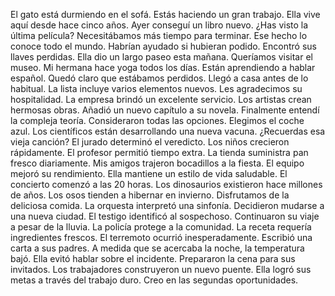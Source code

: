 El gato está durmiendo en el sofá.
Estás haciendo un gran trabajo.
Ella vive aquí desde hace cinco años.
Ayer conseguí un libro nuevo.
¿Has visto la última película?
Necesitábamos más tiempo para terminar.
Ese hecho lo conoce todo el mundo.
Habrían ayudado si hubieran podido.
Encontró sus llaves perdidas.
Ella dio un largo paseo esta mañana.
Queríamos visitar el museo.
Mi hermana hace yoga todos los días.
Están aprendiendo a hablar español.
Quedó claro que estábamos perdidos.
Llegó a casa antes de lo habitual.
La lista incluye varios elementos nuevos.
Les agradecimos su hospitalidad.
La empresa brindó un excelente servicio.
Los artistas crean hermosas obras.
Añadió un nuevo capítulo a su novela.
Finalmente entendí la compleja teoría.
Consideraron todas las opciones.
Elegimos el coche azul.
Los científicos están desarrollando una nueva vacuna.
¿Recuerdas esa vieja canción?
El jurado determinó el veredicto.
Los niños crecieron rápidamente.
El profesor permitió tiempo extra.
La tienda suministra pan fresco diariamente.
Mis amigos trajeron bocadillos a la fiesta.
El equipo mejoró su rendimiento.
Ella mantiene un estilo de vida saludable.
El concierto comenzó a las 20 horas.
Los dinosaurios existieron hace millones de años.
Los osos tienden a hibernar en invierno.
Disfrutamos de la deliciosa comida.
La orquesta interpretó una sinfonía.
Decidieron mudarse a una nueva ciudad.
El testigo identificó al sospechoso.
Continuaron su viaje a pesar de la lluvia.
La policía protege a la comunidad.
La receta requería ingredientes frescos.
El terremoto ocurrió inesperadamente.
Escribió una carta a sus padres.
A medida que se acercaba la noche, la temperatura bajó.
Ella evitó hablar sobre el incidente.
Prepararon la cena para sus invitados.
Los trabajadores construyeron un nuevo puente.
Ella logró sus metas a través del trabajo duro.
Creo en las segundas oportunidades.

